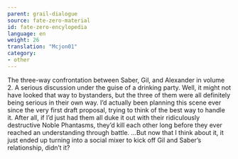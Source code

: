 ```yaml
---
parent: grail-dialogue
source: fate-zero-material
id: fate-zero-encylopedia
language: en
weight: 26
translation: "Mcjon01"
category:
- other
---
```


The three-way confrontation between Saber, Gil, and Alexander in volume 2. A serious discussion under the guise of a drinking party. Well, it might not have looked that way to bystanders, but the three of them were all definitely being serious in their own way.
I’d actually been planning this scene ever since the very first draft proposal, trying to think of the best way to handle it. After all, if I’d just had them all duke it out with their ridiculously destructive Noble Phantasms, they’d kill each other long before they ever reached an understanding through battle.
…But now that I think about it, it just ended up turning into a social mixer to kick off Gil and Saber’s relationship, didn’t it?
